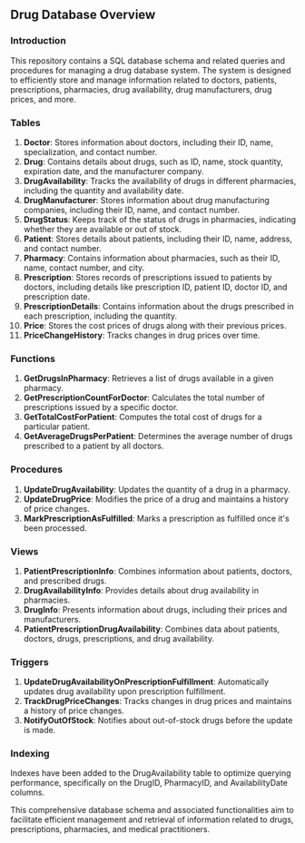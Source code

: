 ## Drug Database Overview

### Introduction
This repository contains a SQL database schema and related queries and procedures for managing a drug database system. The system is designed to efficiently store and manage information related to doctors, patients, prescriptions, pharmacies, drug availability, drug manufacturers, drug prices, and more.

### Tables
1. **Doctor**: Stores information about doctors, including their ID, name, specialization, and contact number.
2. **Drug**: Contains details about drugs, such as ID, name, stock quantity, expiration date, and the manufacturer company.
3. **DrugAvailability**: Tracks the availability of drugs in different pharmacies, including the quantity and availability date.
4. **DrugManufacturer**: Stores information about drug manufacturing companies, including their ID, name, and contact number.
5. **DrugStatus**: Keeps track of the status of drugs in pharmacies, indicating whether they are available or out of stock.
6. **Patient**: Stores details about patients, including their ID, name, address, and contact number.
7. **Pharmacy**: Contains information about pharmacies, such as their ID, name, contact number, and city.
8. **Prescription**: Stores records of prescriptions issued to patients by doctors, including details like prescription ID, patient ID, doctor ID, and prescription date.
9. **PrescriptionDetails**: Contains information about the drugs prescribed in each prescription, including the quantity.
10. **Price**: Stores the cost prices of drugs along with their previous prices.
11. **PriceChangeHistory**: Tracks changes in drug prices over time.

### Functions
1. **GetDrugsInPharmacy**: Retrieves a list of drugs available in a given pharmacy.
2. **GetPrescriptionCountForDoctor**: Calculates the total number of prescriptions issued by a specific doctor.
3. **GetTotalCostForPatient**: Computes the total cost of drugs for a particular patient.
4. **GetAverageDrugsPerPatient**: Determines the average number of drugs prescribed to a patient by all doctors.

### Procedures
1. **UpdateDrugAvailability**: Updates the quantity of a drug in a pharmacy.
2. **UpdateDrugPrice**: Modifies the price of a drug and maintains a history of price changes.
3. **MarkPrescriptionAsFulfilled**: Marks a prescription as fulfilled once it's been processed.

### Views
1. **PatientPrescriptionInfo**: Combines information about patients, doctors, and prescribed drugs.
2. **DrugAvailabilityInfo**: Provides details about drug availability in pharmacies.
3. **DrugInfo**: Presents information about drugs, including their prices and manufacturers.
4. **PatientPrescriptionDrugAvailability**: Combines data about patients, doctors, drugs, prescriptions, and drug availability.
   
### Triggers
1. **UpdateDrugAvailabilityOnPrescriptionFulfillment**: Automatically updates drug availability upon prescription fulfillment.
2. **TrackDrugPriceChanges**: Tracks changes in drug prices and maintains a history of price changes.
3. **NotifyOutOfStock**: Notifies about out-of-stock drugs before the update is made.

### Indexing
Indexes have been added to the DrugAvailability table to optimize querying performance, specifically on the DrugID, PharmacyID, and AvailabilityDate columns.

This comprehensive database schema and associated functionalities aim to facilitate efficient management and retrieval of information related to drugs, prescriptions, pharmacies, and medical practitioners.
